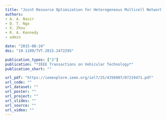 ```yaml
---
title: "Joint Resource Optimization for Heterogeneous Multicell Networks with Wireless Energy Harvesting Relays"
authors:
- A. A. Nasir
- D. T. Ngo
- X. Zhou
- R. A. Kennedy
- admin

date: "2015-08-24"
doi: "10.1109/TVT.2015.2472295"

publication_types: ["2"]
publication: "*IEEE Transactions on Vehicular Technology*"
publication_short: ""

url_pdf: "https://ieeexplore.ieee.org/iel7/25/4356907/07219471.pdf"
url_code: ""
url_dataset: ""
url_poster: ""
url_project: ""
url_slides: ""
url_source: ""
url_video: ""
---
```

